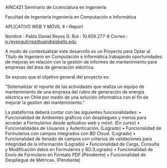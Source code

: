 AINC421
Seminario de Licenciatura en Ingeniería

Facultad de Ingeniería
Ingeniería en Computación e Informática

APLICATIVO WEB Y MÓVIL
    # i-Report

Nombre	: Pablo Daniel Reyes G.
Rut		: 10.656.277-6
Correo		: p.reyesgutirrez@uandresbello.edu

A modo de contextualizar este desarrollo es un Proyecto para Optar al Título de Ingeniero en Computación e Informática trabajando oportunidades de mejoras en relación con la gestión de informes de mantenimiento para empresas del área de generación eléctrica. 

Se expuso que el objetivo general del proyecto es:

“Sistematizar el reporte de las actividades que realiza un equipo de mantenimiento de una empresa del rubro de generación de energía eléctrica en Chile por medio de una solución informática con el fin de mejorar la gestión del mantenimiento.”

La plataforma deberá contar con las siguientes funcionalidades:
•	Funcionalidad de Ambientes gráficos con despliegues y menús para acceder a Formularios desde aplicativo web y móvil. (En curso)
•	Funcionalidades de Usuarios y Autenticación. (Logrado)
•	Funcionalidad de Formularios con campos integrados con BD Cloud. (Logrado)
•	Funcionalidad de llenado de campos con criterios de validaciones para integridad de la información (Logrado)
•	Funcionalidad de Carga, Consulta y Modificación datos en Formularios y BD.(Logrado)
•	Funcionalidad de Envío de Formulario en Formato PDF.(Pendiente)
•	Funcionalidad de Despliegue de Métricas. (Pendiente)




